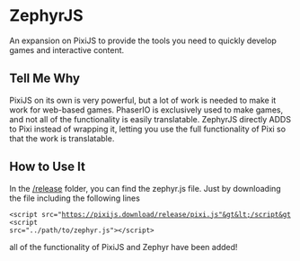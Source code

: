 <h1>ZephyrJS</h1>

<p>An expansion on PixiJS to provide the tools you need to quickly develop games and interactive content.</p>

<h2>Tell Me Why</h2>

<p>PixiJS on its own is very powerful, but a lot of work is needed to make it work for web-based games. PhaserIO is exclusively used to make games, and not all of the functionality is easily translatable. ZephyrJS directly ADDS to Pixi instead of wrapping it, letting you use the full functionality of Pixi so that the work is translatable.</p>

<h2>How to Use It</h2>

<p>In the <u>/release</u> folder, you can find the zephyr.js file. Just by downloading the file including the following lines</p>

<code>&lt;script src="https://pixijs.download/release/pixi.js"&gt&lt;/script&gt</code>
<code>&lt;script src="../path/to/zephyr.js"&gt;&lt;/script&gt;</code>

<p>all of the functionality of PixiJS and Zephyr have been added!</p>
